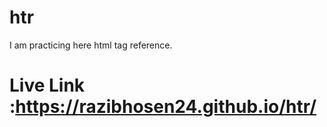 # htr
I am practicing here html tag reference.
<br>
# Live Link :https://razibhosen24.github.io/htr/

